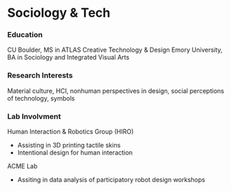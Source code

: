 # Sociology & Tech

### Education
CU Boulder, MS in ATLAS Creative Technology & Design 
Emory University, BA in Sociology and Integrated Visual Arts

### Research Interests
Material culture, HCI, nonhuman perspectives in design, social perceptions of technology, symbols

### Lab Involvment
Human Interaction & Robotics Group (HIRO) 
- Assisting in 3D printing tactile skins
- Intentional design for human interaction

ACME Lab
- Assiting in data analysis of participatory robot design workshops

